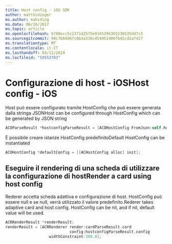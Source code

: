 ```yaml
---
title: Host config - iOS SDK
author: matthidinger
ms.author: mahiding
ms.date: 06/26/2017
ms.topic: article
ms.openlocfilehash: b788ecc5c2371d2575e0165296365238535dd7c5
ms.sourcegitcommit: 99c7b64d6fc66da336c454951406fb42cd2a7427
ms.translationtype: MT
ms.contentlocale: it-IT
ms.lasthandoff: 04/12/2019
ms.locfileid: "59553703"
---
```

# <a name="host-config---ios"></a><span data-ttu-id="4c558-102">Configurazione di host - iOS</span><span class="sxs-lookup"><span data-stu-id="4c558-102">Host config - iOS</span></span>

<span data-ttu-id="4c558-103">Host può essere configurato tramite HostConfig che può essere generata dalla stringa JSON</span><span class="sxs-lookup"><span data-stu-id="4c558-103">Host can be configured through HostConfig which can be generated by JSON string</span></span>

```objective-c
ACOParseResult *hostconfigParseResult = [ACOHostConfig FromJson:self.hostconfig];
```

<span data-ttu-id="4c558-104">È possibile creare istanze HostConfig predefinito</span><span class="sxs-lookup"><span data-stu-id="4c558-104">Default HostConfig can be instantiated</span></span>

```objective-c
ACOHostConfig *defaultConfig = [[ACHostConfig alloc] init];
```

## <a name="render-a-card-using-host-config"></a><span data-ttu-id="4c558-105">Eseguire il rendering di una scheda di utilizzare la configurazione di host</span><span class="sxs-lookup"><span data-stu-id="4c558-105">Render a card using host config</span></span>

<span data-ttu-id="4c558-106">Rederer accetta scheda adattiva e configurazione di host. HostConfig può essere null e se null, verrà utilizzato il valore predefinito.</span><span class="sxs-lookup"><span data-stu-id="4c558-106">Rederer takes adaptive card and host config. HostConfig can be nil, and if nil, default value will be used.</span></span>

```objective-c
ACRRenderResult *renderResult;
renderResult = [ACRRenderer render:cardParseResult.card
                            config:hostconfigParseResult.config
                   widthConstraint:300.0];
```
